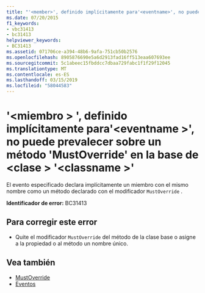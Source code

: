 ```yaml
---
title: "'<member>', definido implícitamente para'<eventname>', no puede prevalecer sobre un método 'MustOverride' en la base de <class> '<classname>'"
ms.date: 07/20/2015
f1_keywords:
- vbc31413
- bc31413
helpviewer_keywords:
- BC31413
ms.assetid: 071706ce-a394-48b6-9afa-751cb50b2576
ms.openlocfilehash: 8905876690e5a6d2913fad16ff513eaa607693ee
ms.sourcegitcommit: 5c1abeec15fbddcc7dbaa729fabc1f1f29f12045
ms.translationtype: MT
ms.contentlocale: es-ES
ms.lasthandoff: 03/15/2019
ms.locfileid: "58044583"
---
```

# <a name="member-implicitly-defined-for-eventname-cannot-shadow-a-mustoverride-method-in-the-base-class-classname"></a>'\<miembro > ', definido implícitamente para'\<eventname >', no puede prevalecer sobre un método 'MustOverride' en la base de \<clase > '\<classname >'
El evento especificado declara implícitamente un miembro con el mismo nombre como un método declarado con el modificador `MustOverride` .  
  
 **Identificador de error:** BC31413  
  
## <a name="to-correct-this-error"></a>Para corregir este error  
  
-   Quite el modificador `MustOverride` del método de la clase base o asigne a la propiedad o al método un nombre único.  
  
## <a name="see-also"></a>Vea también

- [MustOverride](../../visual-basic/language-reference/modifiers/mustoverride.md)
- [Eventos](../../visual-basic/programming-guide/language-features/events/index.md)
